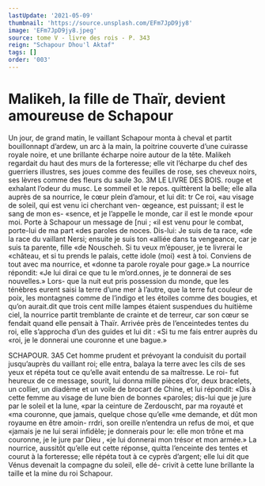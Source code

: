 ```yaml
---
lastUpdate: '2021-05-09'
thumbnail: 'https://source.unsplash.com/EFm7JpD9jy8'
image: 'EFm7JpD9jy8.jpeg'
source: tome V - livre des rois - P. 343
reign: "Schapour Dhou'l Aktaf"
tags: []
order: '003'
---
```


# Malikeh, la fille de Thaïr, devient amoureuse de Schapour

Un jour, de grand matin, le vaillant Schapour monta à cheval et partit bouillonnapt d’ardew, un
arc à la main, la poitrine couverte d’une cuirasse royale noire, et une brillante écharpe noire autour de la tête. Malikeh regardait du haut des murs de la forteresse; elle vit l’écharpe du chef des guerriers illustres, ses joues comme des feuilles de rose, ses cheveux noirs, ses lèvres comme des fleurs du saule
3o.
3M LE LIVRE DES BOIS.
rouge et exhalant l’odeur du musc. Le sommeil et le
repos. quittèrent la belle; elle alla auprès de sa nourrice, le cœur plein d’amour, et lui dit: tr Ce roi, «au visage de soleil, qui est venu ici cherchant ven- œgeance, est puissant; il est le sang de mon es- «sence, et je l’appelle le monde, car il est le monde «pour moi. Porte à Schapour un message de [nui ; «il est venu pour le combat, porte-lui de ma part «des paroles de noces. Dis-lui: Je suis de ta race, «de la race du vaillant Nersi; ensuite je suis ton «alliée dans ta vengeance, car je suis ta parente, fille «de Nouscheh. Si tu veux m’épouser, je te livrerai le «château, et si tu prends le palais, cette idole (moi) «est à toi. Conviens de tout avec ma nourrice, et «donne ta parole royale pour gage.»
La nourrice répondit: «Je lui dirai ce que tu le m’ord.onnes, je te donnerai de ses nouvelles.» Lors-
que la nuit eut pris possession du monde, que les ténèbres eurent saisi la terre d’une mer à l’autre,
que la terre fut couleur de poix, les montagnes comme de l’indigo et les étoiles comme des bougies,
et qu’on aurait.dit que trois cent mille lampes étaient suspendues du huitième ciel, la nourrice partit tremblante de crainte et de terreur, car son cœur se fendait quand elle pensait à Thaïr. Arrivée près de l’enceintedes tentes du roi, elle s’approcha d’un des
guides et lui dit : «Si tu me fais entrer auprès du «roi, je le donnerai une couronne et une bague.»

SCHAPOUR. 3A5 Cet homme prudent et prévoyant la conduisit du
portail jusqu’auprès du vaillant roi; elle entra, balaya la terre avec les cils de ses yeux et répéta
tout ce qu’elle avait entendu de sa maîtresse. Le roi-
fut heureux de ce message, sourit, lui donna mille pièces d’or, deux bracelets, un collier, un diadème
et un voile de brocart de Chine, et lui répondit: «Dis à cette femme au visage de lune bien de bonnes «paroles; dis-lui que je jure par le soleil et la lune, «par la ceinture de Zerdouscht, par ma royauté et «ma couronne, que jamais, quelque chose qu’elle «me demande, et dût mon royaume en être amoin- rrdri, son oreille n’entendra un refus de moi, et que «jamais je ne lui serai infidèle; je donnerais pour
le: elle mon trône et ma couronne, je le jure par Dieu , «je lui donnerai mon trésor et mon armée.»
La nourrice, aussitôt qu’elle eut cette réponse,
quitta l’enceinte des tentes et courut à la forteresse;
elle répéta tout à ce cyprès d’argent; elle lui dit
que Vénus devenait la compagne du soleil, elle dé- crivit à cette lune brillante la taille et la mine du roi Schapour.

